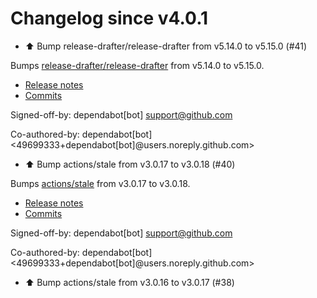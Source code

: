 # Changelog since v4.0.1
- ⬆️ Bump release-drafter/release-drafter from v5.14.0 to v5.15.0 (#41)

Bumps [release-drafter/release-drafter](https://github.com/release-drafter/release-drafter) from v5.14.0 to v5.15.0.
- [Release notes](https://github.com/release-drafter/release-drafter/releases)
- [Commits](https://github.com/release-drafter/release-drafter/compare/v5.14.0...fe52e97d262833ae07d05efaf1a239df3f1b5cd4)

Signed-off-by: dependabot[bot] <support@github.com>

Co-authored-by: dependabot[bot] <49699333+dependabot[bot]@users.noreply.github.com> 
- ⬆️ Bump actions/stale from v3.0.17 to v3.0.18 (#40)

Bumps [actions/stale](https://github.com/actions/stale) from v3.0.17 to v3.0.18.
- [Release notes](https://github.com/actions/stale/releases)
- [Commits](https://github.com/actions/stale/compare/v3.0.17...3b3c3f03cd4d8e2b61e179ef744a0d20efbe90b4)

Signed-off-by: dependabot[bot] <support@github.com>

Co-authored-by: dependabot[bot] <49699333+dependabot[bot]@users.noreply.github.com> 
- ⬆ Bump actions/stale from v3.0.16 to v3.0.17 (#38) 
